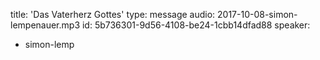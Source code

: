 title: 'Das Vaterherz Gottes'
type: message
audio: 2017-10-08-simon-lempenauer.mp3
id: 5b736301-9d56-4108-be24-1cbb14dfad88
speaker:
  - simon-lemp
